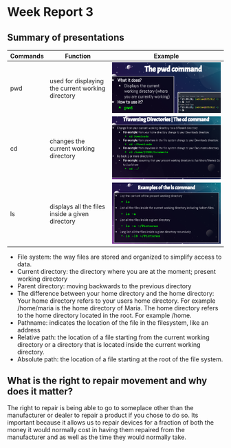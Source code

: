 # Week Report 3

## Summary of presentations

| Commands | Function                                          | Example          |
| ---------| ------------------------------------------------- | ---------------- |
| pwd      | used for displaying the current working directory | ![pwd](q1.1.png) |
| cd       | changes the current working directory             | ![cd](q1.2.png)  |
| ls       | displays all the files inside a given directory   | ![ls](q1.3.png)  |

* File system: the way files are stored and organized to simplify access to data.
* Current directory: the directory where you are at the moment; present working directory 
* Parent directory: moving backwards to the previous directory 
* The difference between your home directory and the home directory: Your home directory refers to your users home directory. For example /home/maria is the home directory of Maria. The home directory refers to the home directory located in the root. For example /home.
* Pathname: indicates the location of the file in the filesystem, like an address
* Relative path: the location of a file starting from the current working directory or a directory that is located inside the current working directory.
* Absolute path: the location of a file starting at the root of the file system.

## What is the right to repair movement and why does it matter?

The right to repair is being able to go to someplace other than the manufacturer or dealer to repair a product if you chose to do so. Its important because it allows us to repair devices for a fraction of both the money it would normally cost in having them repaired from the manufacturer and as well as the time they would normally take.